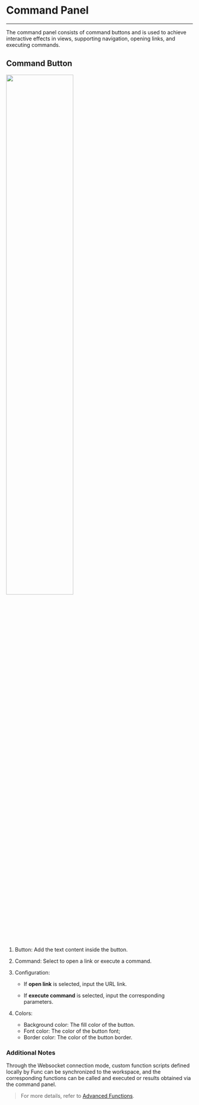 # Command Panel
---


The command panel consists of command buttons and is used to achieve interactive effects in views, supporting navigation, opening links, and executing commands.

## Command Button

<img src="../../img/command_panel.png" width="60%" >

1. Button: Add the text content inside the button.  
2. Command: Select to open a link or execute a command.  

3. Configuration:
    - If **open link** is selected, input the URL link. 

    - If **execute command** is selected, input the corresponding parameters. 

4. Colors:
    - Background color: The fill color of the button. 
    - Font color: The color of the button font;    
    - Border color: The color of the button border. 

### Additional Notes

Through the Websocket connection mode, custom function scripts defined locally by Func can be synchronized to the workspace, and the corresponding functions can be called and executed or results obtained via the command panel.

> For more details, refer to [Advanced Functions](../../dql/advanced-funcs/index.md).